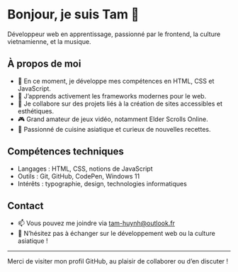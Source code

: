 
# Bonjour, je suis Tam 👋

Développeur web en apprentissage, passionné par le frontend, la culture vietnamienne, et la musique.

## À propos de moi
- 🔭 En ce moment, je développe mes compétences en HTML, CSS et JavaScript.
- 🌱 J’apprends activement les frameworks modernes pour le web.
- 👯 Je collabore sur des projets liés à la création de sites accessibles et esthétiques.
- 🎮 Grand amateur de jeux vidéo, notamment Elder Scrolls Online.
- 🍜 Passionné de cuisine asiatique et curieux de nouvelles recettes.

## Compétences techniques
- Langages : HTML, CSS, notions de JavaScript
- Outils : Git, GitHub, CodePen, Windows 11
- Intérêts : typographie, design, technologies informatiques

## Contact
- 📫 Vous pouvez me joindre via tam-huynh@outlook.fr
- 💬 N’hésitez pas à échanger sur le développement web ou la culture asiatique !

---

Merci de visiter mon profil GitHub, au plaisir de collaborer ou d’en discuter !
```
